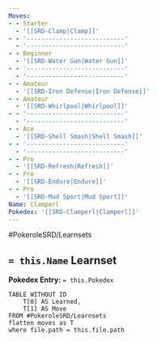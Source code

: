 ```yaml
---
Moves:
- - Starter
  - '[[SRD-Clamp|Clamp]]'
- - '---------------------------'
  - '---------------------------'
- - Beginner
  - '[[SRD-Water Gun|Water Gun]]'
- - '---------------------------'
  - '---------------------------'
- - Amateur
  - '[[SRD-Iron Defense|Iron Defense]]'
- - Amateur
  - '[[SRD-Whirlpool|Whirlpool]]'
- - '---------------------------'
  - '---------------------------'
- - Ace
  - '[[SRD-Shell Smash|Shell Smash]]'
- - '---------------------------'
  - '---------------------------'
- - Pro
  - '[[SRD-Refresh|Refresh]]'
- - Pro
  - '[[SRD-Endure|Endure]]'
- - Pro
  - '[[SRD-Mud Sport|Mud Sport]]'
Name: Clamperl
Pokedex: '[[SRD-Clamperl|Clamperl]]'
---
```


#PokeroleSRD/Learnsets

## `= this.Name` Learnset

**Pokedex Entry:** `= this.Pokedex`

```dataview
TABLE WITHOUT ID
    T[0] AS Learned,
    T[1] AS Move
FROM #PokeroleSRD/Learnsets
flatten moves as T
where file.path = this.file.path
```
